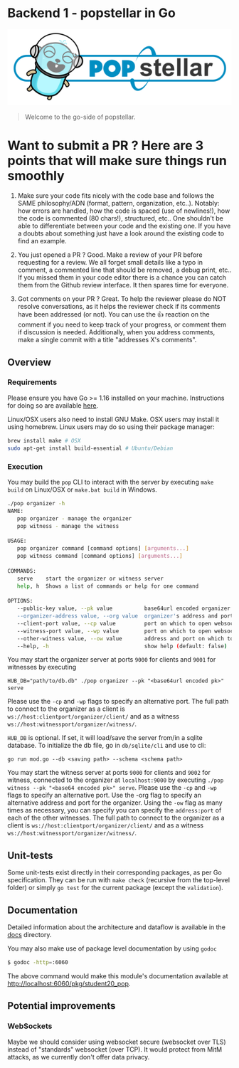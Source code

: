 # Backend 1 - popstellar in Go

<div align="center">
  <img alt="PoP stellar" src="docs/images/popstellar-be1-go.png" width="600" />
</div>

> Welcome to the go-side of popstellar.

# Want to submit a PR ? Here are 3 points that will make sure things run smoothly

1. Make sure your code fits nicely with the code base and follows the SAME
   philosophy/ADN (format, pattern, organization, etc..). Notably: how errors
   are handled, how the code is spaced (use of newlines!), how the code is
   commented (80 chars!), structured, etc.. One shouldn't be able to
   differentiate between your code and the existing one. If you have a doubts
   about something just have a look around the existing code to find an example.

2. You just opened a PR ? Good. Make a review of your PR before requesting for a
   review. We all forget small details like a typo in comment, a commented line
   that should be removed, a debug print, etc.. If you missed them in your code
   editor there is a chance you can catch them from the Github review interface.
   It then spares time for everyone.

3. Got comments on your PR ? Great. To help the reviewer please do NOT resolve
   conversations, as it helps the reviewer check if its comments have been
   addressed (or not). You can use the 👍 reaction on the comment if you need to keep
   track of your progress, or comment them if discussion is needed.
   Additionally, when you address comments, make a single commit with a title
   "addresses X's comments".

## Overview

### Requirements

Please ensure you have Go >= 1.16 installed on your machine. Instructions for
doing so are available [here](https://golang.org/doc/install).

Linux/OSX users also need to install GNU Make. OSX users may install it using
homebrew. Linux users may do so using their package manager:

```bash
brew install make # OSX
sudo apt-get install build-essential # Ubuntu/Debian
```

### Execution

You may build the `pop` CLI to interact with the server by executing `make
build` on Linux/OSX or `make.bat build` in Windows.

```bash
./pop organizer -h
NAME:
   pop organizer - manage the organizer
   pop witness - manage the witness

USAGE:
   pop organizer command [command options] [arguments...]
   pop witness command [command options] [arguments...]

COMMANDS:
   serve    start the organizer or witness server
   help, h  Shows a list of commands or help for one command

OPTIONS:
   --public-key value, --pk value          base64url encoded organizer's public key
   --organizer-address value, --org value  organizer's address and port for witness to connect to organizer (default value "localhost:9002")
   --client-port value, --cp value         port on which to open websocket for clients (default value 9000 for organizer, 9002 for witness)
   --witness-port value, --wp value        port on which to open websocket for witnesses (default value 9002)
   --other-witness value, --ow value       address and port on which to connect to another witness, can be used as many times as necessary
   --help, -h                              show help (default: false)

```

You may start the organizer server at ports `9000` for clients and `9001` for
witnesses by executing

```
HUB_DB="path/to/db.db" ./pop organizer --pk "<base64url encoded pk>" serve
```

Please use the `-cp` and `-wp` flags to specify an alternative port. The full
path to connect to the organizer as a client is
`ws://host:clientport/organizer/client/` and as a witness
`ws://host:witnessport/organizer/witness/`.

`HUB_DB` is optional. If set, it will load/save the server from/in a sqlite
database. To initialize the db file, go in `db/sqlite/cli` and use to cli:

```
go run mod.go --db <saving path> --schema <schema path>
```

You may start the witness server at ports `9000` for clients and `9002` for
witness, connected to the organizer at `localhost:9000` by executing `./pop
witness --pk "<base64 encoded pk>" serve`. Please use the `-cp` and `-wp` flags
to specify an alternative port. Use the -org flag to specify an alternative
address and port for the organizer. Using the `-ow` flag as many times as
necessary, you can specify you can specify the `address:port` of each of the
other witnesses. The full path to connect to the organizer as a client is
`ws://host:clientport/organizer/client/` and as a witness
`ws://host:witnessport/organizer/witness/`.

## Unit-tests

Some unit-tests exist directly in their corresponding packages, as per Go
specification. They can be run with `make check` (recursive from the top-level
folder) or simply `go test` for the current package (except the `validation`).

## Documentation

Detailed information about the architecture and dataflow is available in the
[docs](docs/README.md) directory.

You may also make use of package level documentation by using `godoc`

```bash
$ godoc -http=:6060
```

The above command would make this module's documentation available at
[http://localhost:6060/pkg/student20_pop](http://localhost:6060/pkg/student20_pop).

## Potential improvements

### WebSockets

Maybe we should consider using websocket secure (websocket over TLS) instead of
"standards" websocket (over TCP). It would protect from MitM attacks, as we
currently don't offer data privacy.
